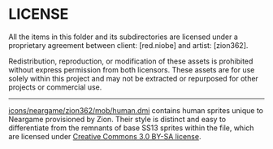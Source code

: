 # LICENSE
All the items in this folder and its subdirectories are licensed under a proprietary agreement between client: [red.niobe] and artist: [zion362].

Redistribution, reproduction, or modification of these assets is prohibited without express permission from both licensors. These assets are for use solely within this project and may not be extracted or repurposed for other projects or commercial use.

---

[icons/neargame/zion362/mob/human.dmi](/icons/neargame/zion362/mob/human.dmi) contains human sprites unique to Neargame provisioned by Zion. Their style is distinct and easy to differentiate from the remnants of base SS13 sprites within the file, which are licensed under [Creative Commons 3.0 BY-SA license](https://creativecommons.org/licenses/by-sa/3.0/).